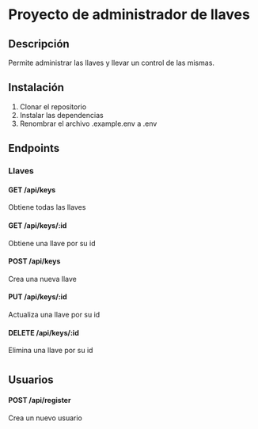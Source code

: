 # Proyecto de administrador de llaves

## Descripción
Permite administrar las llaves y llevar un control de las mismas.

## Instalación
1. Clonar el repositorio
2. Instalar las dependencias
3. Renombrar el archivo .example.env a .env


## Endpoints

### Llaves
#### GET /api/keys
Obtiene todas las llaves

#### GET /api/keys/:id
Obtiene una llave por su id

#### POST /api/keys
Crea una nueva llave

#### PUT /api/keys/:id
Actualiza una llave por su id

#### DELETE /api/keys/:id
Elimina una llave por su id

#

## Usuarios

#### POST /api/register
Crea un nuevo usuario